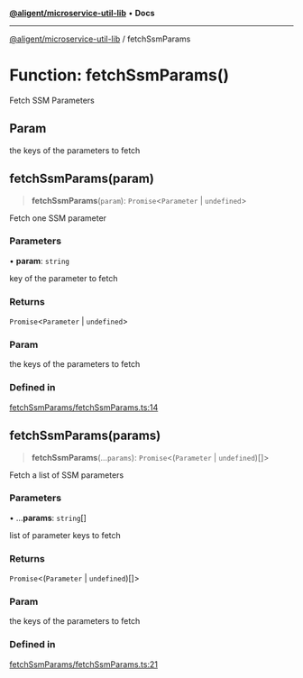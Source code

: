 [**@aligent/microservice-util-lib**](../modules.md) • **Docs**

***

[@aligent/microservice-util-lib](../modules.md) / fetchSsmParams

# Function: fetchSsmParams()

Fetch SSM Parameters

## Param

the keys of the parameters to fetch

## fetchSsmParams(param)

> **fetchSsmParams**(`param`): `Promise`\<`Parameter` \| `undefined`\>

Fetch one SSM parameter

### Parameters

• **param**: `string`

key of the parameter to fetch

### Returns

`Promise`\<`Parameter` \| `undefined`\>

### Param

the keys of the parameters to fetch

### Defined in

[fetchSsmParams/fetchSsmParams.ts:14](https://github.com/aligent/microservice-development-utilities/blob/aa4b5d2c0fc3925dee03a46aa2f9ce02720aa69b/packages/microservice-util-lib/src/fetchSsmParams/fetchSsmParams.ts#L14)

## fetchSsmParams(params)

> **fetchSsmParams**(...`params`): `Promise`\<(`Parameter` \| `undefined`)[]\>

Fetch a list of SSM parameters

### Parameters

• ...**params**: `string`[]

list of parameter keys to fetch

### Returns

`Promise`\<(`Parameter` \| `undefined`)[]\>

### Param

the keys of the parameters to fetch

### Defined in

[fetchSsmParams/fetchSsmParams.ts:21](https://github.com/aligent/microservice-development-utilities/blob/aa4b5d2c0fc3925dee03a46aa2f9ce02720aa69b/packages/microservice-util-lib/src/fetchSsmParams/fetchSsmParams.ts#L21)
